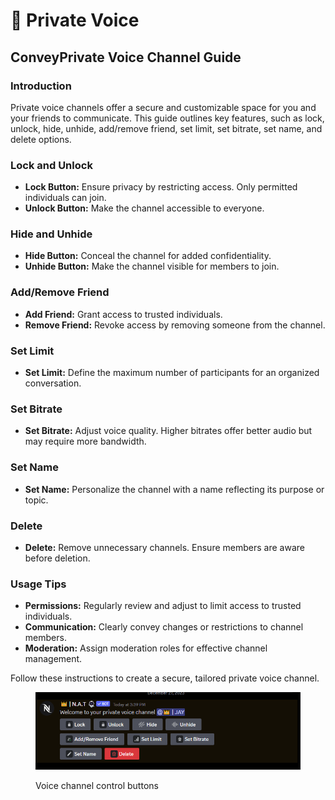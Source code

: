 # 🎤 Private Voice

## ConveyPrivate Voice Channel Guide

### Introduction

Private voice channels offer a secure and customizable space for you and your friends to communicate. This guide outlines key features, such as lock, unlock, hide, unhide, add/remove friend, set limit, set bitrate, set name, and delete options.

### Lock and Unlock

* **Lock Button:** Ensure privacy by restricting access. Only permitted individuals can join.
* **Unlock Button:** Make the channel accessible to everyone.

### Hide and Unhide

* **Hide Button:** Conceal the channel for added confidentiality.
* **Unhide Button:** Make the channel visible for members to join.

### Add/Remove Friend

* **Add Friend:** Grant access to trusted individuals.
* **Remove Friend:** Revoke access by removing someone from the channel.

### Set Limit

* **Set Limit:** Define the maximum number of participants for an organized conversation.

### Set Bitrate

* **Set Bitrate:** Adjust voice quality. Higher bitrates offer better audio but may require more bandwidth.

### Set Name

* **Set Name:** Personalize the channel with a name reflecting its purpose or topic.

### Delete

* **Delete:** Remove unnecessary channels. Ensure members are aware before deletion.

### Usage Tips

* **Permissions:** Regularly review and adjust to limit access to trusted individuals.
* **Communication:** Clearly convey changes or restrictions to channel members.
* **Moderation:** Assign moderation roles for effective channel management.

Follow these instructions to create a secure, tailored private voice channel.



<figure><img src=".gitbook/assets/image.png" alt=""><figcaption><p>Voice channel control buttons</p></figcaption></figure>
